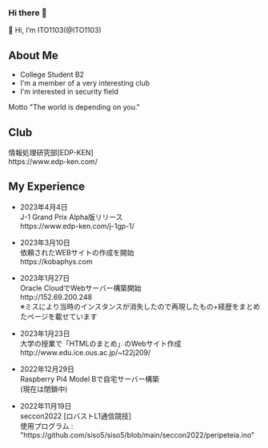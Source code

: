 ### Hi there 👋

<!--
**ITO1103/ITO1103** is a ✨ _special_ ✨ repository because its `README.md` (this file) appears on your GitHub profile.

Here are some ideas to get you started:

- 🔭 I’m currently working on ...
- 🌱 I’m currently learning ...
- 👯 I’m looking to collaborate on ...
- 🤔 I’m looking for help with ...
- 💬 Ask me about ...
- 📫 How to reach me: ...
- 😄 Pronouns: ...
- ⚡ Fun fact: ...
-->
👋 Hi, I’m ITO1103(@ITO1103)
<h2>About Me</h2>
<ul>
    <li>College Student B2</li>
    <li>I'm a member of a very interesting club</li>
    <li>I'm interested in security field</li>
</ul>
Motto
"The world is depending on you."

<h2>Club</h2>
情報処理研究部[EDP-KEN]<br>
https://www.edp-ken.com/

<h2>My Experience</h2>
<ul>
    <li>2023年4月4日</li>
    J-1 Grand Prix Alpha版リリース<br>
    https://www.edp-ken.com/j-1gp-1/
</ul>
<ul>
    <li>2023年3月10日</li>
    依頼されたWEBサイトの作成を開始<br>
    https://kobaphys.com
</ul>
<ul>
    <li>2023年1月27日</li>
    Oracle CloudでWebサーバー構築開始<br>
    http://152.69.200.248<br>
    ※ミスにより当時のインスタンスが消失したので再現したもの+経歴をまとめたページを載せています
</ul>
<ul>
    <li>2023年1月23日</li>
    大学の授業で「HTMLのまとめ」のWebサイト作成<br>
    http://www.edu.ice.ous.ac.jp/~t22j209/
</ul>
<ul>
    <li>2022年12月29日</li>
    Raspberry Pi4 Model Bで自宅サーバー構築<br>
    (現在は閉鎖中)
</ul>
<ul>
    <li>2022年11月19日</li>
    seccon2022 [ロバストL1通信競技]<br>
    使用プログラム : "https://github.com/siso5/siso5/blob/main/seccon2022/peripeteia.ino" 
</ul>